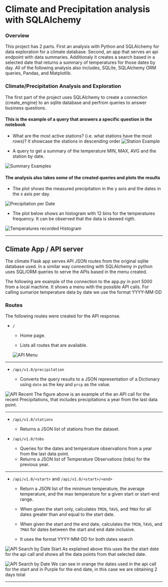 # Climate and Precipitation analysis with SQLAlchemy
### Overview 
This project has 2 parts. First an analysis with Python and SQLAlchemy for data exploration for a climate database. Second, an app that serves an api endpoint with data summaries. Additionaly it creates a search based in a selected date that returns a summary of temperatures for those dates by day.
All of the following analysis also includes, SQLite, SQLAlchemy ORM queries, Pandas, and Matplotlib.

### Climate/Precipitation Analysis and Exploration

The first part of the project uses SQLAlchemy to create a connection (create_engine) to an sqlite database and perfrom queries to answer business questions.  

#### This is the example of a query that answers a specific question in the notebook

+ What are the most active stations? (i.e. what stations have the most rows)? It showcase the stations in descending order
![Station Example](https://github.com/luisantoniococa/Climate_and_precipitation_analysis_SQLAlchemy/blob/master/Descending%20order%20by%20station.png)

+ A query to get a summary of the temperature MIN, MAX, AVG and the station by date. 

![Summary Examples](https://github.com/luisantoniococa/Climate_and_precipitation_analysis_SQLAlchemy/blob/master/Temperature%20avg%20max%20and%20min.png)

#### The analysis also takes some of the created queries and plots the results

+ The plot shows the measured precipitation in the y axis and the dates in the x axis per day.

![Precipitation per Date](https://github.com/luisantoniococa/Climate_and_precipitation_analysis_SQLAlchemy/blob/master/Precipitations.png)

+ The plot below shows an histogram with 12 bins for the temperatures frequency. It can be observed that the data is skewed rigth.

![Temperatures recorded Histogram](https://github.com/luisantoniococa/Climate_and_precipitation_analysis_SQLAlchemy/blob/master/Temperature_frequency.png)

- - -

## Climate App / API server

The climate Flask app serves API JSON routes from the original sqlite database used. In a similar way connecting with SQLAlchemy in python uses SQL/ORM queries to serve the APIs based in the menu created. 

The following are example of the connection to the app.py in port 5000 from a local machine. It shows a menu with the possible API calls. For calling sumarize temperature data by date we use the format YYYY-MM-DD


### Routes

The following routes were created for the API response.
* `/`

  * Home page.

  * Lists all routes that are available.
  
  ![API Menu](https://github.com/luisantoniococa/Climate_and_precipitation_analysis_SQLAlchemy/blob/master/port5000%20welcome.png)

---
* `/api/v1.0/precipitation`

  * Converts the query results to a JSON representation of a Dictionary using `date` as the key and `prcp` as the value.
  
![API Recent](https://github.com/luisantoniococa/Climate_and_precipitation_analysis_SQLAlchemy/blob/master/recent%20Precipitations.png)
The figure above is an example of the an API call for the recent Precipitations, that includes precipitations a  year from the last data point.

---
* `/api/v1.0/stations`

  * Returns a JSON list of stations from the dataset.

* `/api/v1.0/tobs`

  * Queries for the dates and temperature observations from a year from the last data point.
  * Returns a JSON list of Temperature Observations (tobs) for the previous year.
  
--- 
* `/api/v1.0/<start>` and `/api/v1.0/<start>/<end>`

  * Return a JSON list of the minimum temperature, the average temperature, and the max temperature for a given start or start-end range.

  * When given the start only, calculates `TMIN`, `TAVG`, and `TMAX` for all dates greater than and equal to the start date.

  * When given the start and the end date, calculates the `TMIN`, `TAVG`, and `TMAX` for dates between the start and end date inclusive.
  * It uses the format YYYY-MM-DD for both dates search

![API Search by Date Start](https://github.com/luisantoniococa/Climate_and_precipitation_analysis_SQLAlchemy/blob/master/Precipitations%20by%20startdate.png)
As explained above this uses the the start date for the api call and shows all the data points from that selected date.

![API Search by Date](https://github.com/luisantoniococa/Climate_and_precipitation_analysis_SQLAlchemy/blob/master/Precipitations%20between%20dates.png)
We can see in orange the dates used in the api call for the start and in Purple for the end date, in this case we are obtaining 2 days total
- - -
